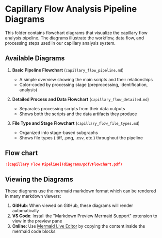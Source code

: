 # Capillary Flow Analysis Pipeline Diagrams

This folder contains flowchart diagrams that visualize the capillary flow analysis pipeline. The diagrams illustrate the workflow, data flow, and processing steps used in our capillary analysis system.

## Available Diagrams

1. **Basic Pipeline Flowchart** (`capillary_flow_pipeline.md`)
   - A simple overview showing the main scripts and their relationships
   - Color-coded by processing stage (preprocessing, identification, analysis)

2. **Detailed Process and Data Flowchart** (`capillary_flow_detailed.md`)
   - Separates processing scripts from their data outputs
   - Shows both the scripts and the data artifacts they produce

3. **File Type and Stage Flowchart** (`capillary_flow_file_types.md`)
   - Organized into stage-based subgraphs
   - Shows file types (.tiff, .png, .csv, etc.) throughout the pipeline
   
## Flow chart

```markdown
![Capillary Flow Pipeline](diagrams/pdf/Flowchart.pdf)
```

## Viewing the Diagrams

These diagrams use the mermaid markdown format which can be rendered in many markdown viewers:

1. **GitHub**: When viewed on GitHub, these diagrams will render automatically
2. **VS Code**: Install the "Markdown Preview Mermaid Support" extension to view in the preview pane
3. **Online**: Use [Mermaid Live Editor](https://mermaid.live/) by copying the content inside the mermaid code blocks



